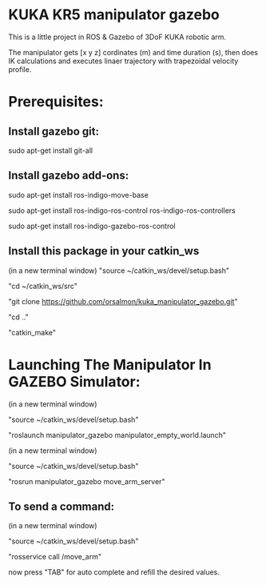 KUKA KR5 manipulator gazebo
===========================
This is a little project in ROS & Gazebo of 3DoF KUKA robotic arm.

The manipulator gets [x y z] cordinates (m) and time duration (s), then does IK calculations and executes linaer trajectory with trapezoidal velocity profile.

Prerequisites:
==============
Install gazebo git:
------------
sudo apt-get install git-all

Install gazebo add-ons:
------------
sudo apt-get install ros-indigo-move-base

sudo apt-get install ros-indigo-ros-control ros-indigo-ros-controllers

sudo apt-get install ros-indigo-gazebo-ros-control

Install this package in your catkin_ws
--------------------------------------
(in a new terminal window) "source ~/catkin_ws/devel/setup.bash"

"cd ~/catkin_ws/src"

"git clone https://github.com/orsalmon/kuka_manipulator_gazebo.git"

"cd .."

"catkin_make"

Launching The Manipulator In GAZEBO Simulator:
==============================================
(in a new terminal window)

"source ~/catkin_ws/devel/setup.bash"

"roslaunch manipulator_gazebo manipulator_empty_world.launch"

(in a new terminal window)

"source ~/catkin_ws/devel/setup.bash"

"rosrun manipulator_gazebo move_arm_server"

To send a command:
------------------
(in a new terminal window)

"source ~/catkin_ws/devel/setup.bash"

"rosservice call /move_arm"

now press "TAB" for auto complete and refill the desired values.

